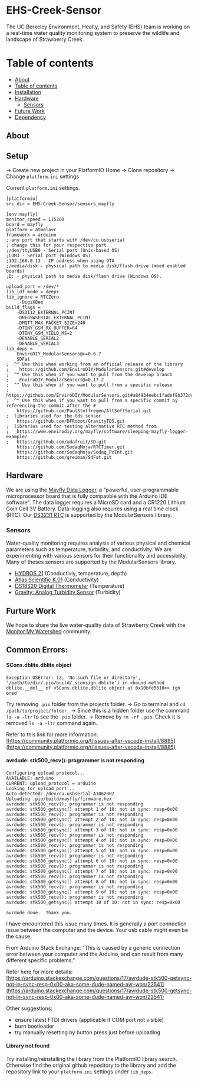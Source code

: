 # EHS-Creek-Sensor
The UC Berkeley Environment, Healty, and Safety (EHS) team is working on a real-time water quality monitoring system to preserve the wildlife and landscape of Strawberry Creek. 

Table of contents
=================
<!--ts-->
   * [About](#about)
   * [Table of contents](#table-of-contents)
   * [Installation](#installation)
   * [Hardware](#hardware)
      * [Sensors](#sensors)
   * [Future Work](#future-work)
   * [Dependency](#dependency)
<!--te-->

## About


## Setup


-> Create new project in your PlatformIO Home
-> Clone repository
-> Change `platform.ini` settings

Current `platform.ini` settings.

```
[platformio]
src_dir = EHS-Creek-Sensor/sensors_mayfly

[env:mayfly]
monitor_speed = 115200
board = mayfly
platform = atmelavr
framework = arduino
; any port that starts with /dev/cu.usbserial
; change this for your respective port
;/dev/ttyUSB0 - Serial port (Unix-based OS)
;COM3 - Serial port (Windows OS)
;192.168.0.13 - IP address when using OTA
;/media/disk - physical path to media disk/flash drive (mbed enabled boards)
;D: - physical path to media disk/flash drive (Windows OS).

upload_port = /dev/*
lib_ldf_mode = deep+
lib_ignore = RTCZero
    ;-DigiXBee
build_flags =
    -DSDI12_EXTERNAL_PCINT
    -DNEOSWSERIAL_EXTERNAL_PCINT
    -DMQTT_MAX_PACKET_SIZE=240
    -DTINY_GSM_RX_BUFFER=64
    -DTINY_GSM_YIELD_MS=2
    -DENABLE_SERIAL2
    -DENABLE_SERIAL3
lib_deps =
    EnviroDIY_ModularSensors@>=0.6.7
    SDFat
;  ^^ Use this when working from an official release of the library
;    https://github.com/EnviroDIY/ModularSensors.git#develop
;  ^^ Use this when if you want to pull from the develop branch
;    EnviroDIY_ModularSensors@=0.17.2
;  ^^ Use this when if you want to pull from a specific release
;    https://github.com/EnviroDIY/ModularSensors.git#a84934eebc1fadef8b372dc0251cb3b127c8f71a
;  ^^ Use this when if you want to pull from a specific commit by referencing the commit after the #
    https://github.com/PaulStoffregen/AltSoftSerial.git
;  libraries used for the tds sensor
    https://github.com/DFRobot/GravityTDS.git
;  libraries used for testing alternative RTC method from
;   https://www.envirodiy.org/mayfly/software/sleeping-mayfly-logger-example/
;   https://github.com/adafruit/SD.git
    https://github.com/SodaqMoja/RTCTimer.git
    https://github.com/SodaqMoja/Sodaq_PcInt.git
    https://github.com/greiman/SdFat.git

```


## Hardware
We are using the [Mayfly Data Logger](https://www.envirodiy.org/mayfly/), a "powerful, user-programmable microprocessor board that is fully compatible with the Arduino IDE software". The data logger requires a MicroSD card and a CR1220 Lithium Coin Cell 3V Battery. Data-logging also requires using a real time clock (RTC). Our [DS3231 RTC](https://www.maximintegrated.com/en/products/analog/real-time-clocks/DS3231.html) is supported by the ModularSensors library.

### Sensors
Water-quality monitoring requires analysis of various physical and chemical parameters such as temperature, turbidity, and conductivity. We are experimenting with various sensors for their functionality and accessiblity. Many of theses sensors are supported by the ModularSensors library.

- [HYDROS 21](https://www.metergroup.com/environment/products/hydros-21-water-level-monitoring/) (Conductiviy, temperature, depth)
- [Atlas Scientific K.01](https://www.atlas-scientific.com/probes/conductivity-probe-k-0-1/) (Conductivity)
- [DS18S20 Digital Thermometer](https://www.maximintegrated.com/en/products/sensors/DS18S20.html) (Temperature)
- [Gravity: Analog Turbidity Sensor](https://www.dfrobot.com/product-1394.html) (Turbidity)


## Furture Work
We hope to share the live water-quality data of Strawberry Creek with the [Monitor My Watershed](https://monitormywatershed.org/) community.

## Common Errors:
#### SCons.dblite.dblite object

```
Exception OSError: (2, 'No such file or directory', '/path/to/dir/.pio/build/.sconsign.dblite') in <bound method dblite.__del__ of <SCons.dblite.dblite object at 0x10bfe5610>> ign
ored

```

Try removing `.pio` folder from the projects folder. 
-> Go to terminal and `cd /path/to/project/folder `
-> Since this is a hidden folder use the command `ls -a -ltr` to see the `.pio` folder.
-> Remove by `rm -rf .pio`. Check it is removed `ls -a -ltr` command again.

Refer to this link for more information: 
[https://community.platformio.org/t/issues-after-vscode-install/8885](https://community.platformio.org/t/issues-after-vscode-install/8885)


#### avrdude: stk500_recv(): programmer is not responding
```
Configuring upload protocol...
AVAILABLE: arduino
CURRENT: upload_protocol = arduino
Looking for upload port...
Auto-detected: /dev/cu.usbserial-A1062BH2
Uploading .pio/build/mayfly/firmware.hex
avrdude: stk500_recv(): programmer is not responding
avrdude: stk500_getsync() attempt 1 of 10: not in sync: resp=0x00
avrdude: stk500_recv(): programmer is not responding
avrdude: stk500_getsync() attempt 2 of 10: not in sync: resp=0x00
avrdude: stk500_recv(): programmer is not responding
avrdude: stk500_getsync() attempt 3 of 10: not in sync: resp=0x00
avrdude: stk500_recv(): programmer is not responding
avrdude: stk500_getsync() attempt 4 of 10: not in sync: resp=0x00
avrdude: stk500_recv(): programmer is not responding
avrdude: stk500_getsync() attempt 5 of 10: not in sync: resp=0x00
avrdude: stk500_recv(): programmer is not responding
avrdude: stk500_getsync() attempt 6 of 10: not in sync: resp=0x00
avrdude: stk500_recv(): programmer is not responding
avrdude: stk500_getsync() attempt 7 of 10: not in sync: resp=0x00
avrdude: stk500_recv(): programmer is not responding
avrdude: stk500_getsync() attempt 8 of 10: not in sync: resp=0x00
avrdude: stk500_recv(): programmer is not responding
avrdude: stk500_getsync() attempt 9 of 10: not in sync: resp=0x00
avrdude: stk500_recv(): programmer is not responding
avrdude: stk500_getsync() attempt 10 of 10: not in sync: resp=0x00

avrdude done.  Thank you.
```

I have encountered this issue many times. It is generally a port connection issue between the computer and the device. Your usb cable might even be the cause.

From Arduino Stack Exchange: "This is caused by a generic connection error between your computer and the Arduino, and can result from many different specific problems." 

Refer here for more details: [https://arduino.stackexchange.com/questions/17/avrdude-stk500-getsync-not-in-sync-resp-0x00-aka-some-dude-named-avr-won/22541](https://arduino.stackexchange.com/questions/17/avrdude-stk500-getsync-not-in-sync-resp-0x00-aka-some-dude-named-avr-won/22541)

Other suggestions:
- ensure latest FTDI drivers (applicable if COM port not visible)
- burn bootloader
- try manually resetting by button press just before uploading

#### Library not found
Try installing/reinstalling the library from the PlatformIO library search. Otherwise find the original github repository to the library and add the repository link to your `platform.ini` settings under `lib_deps`.
